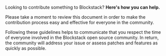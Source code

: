 Looking to contribute something to Blockstack? **Here's how you can help.**

Please take a moment to review this document in order to make the contribution
process easy and effective for everyone in the community.

Following these guidelines helps to communicate that you respect the time of
everyone involved in the Blockstack open source community. In return, the
community will address your issue or assess patches and features as quickly as
possible.
